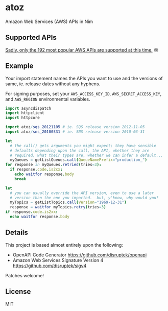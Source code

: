 # atoz
Amazon Web Services (AWS) APIs in Nim

## Supported APIs

[Sadly, only the 192 most popular AWS APIs are supported at this time.](https://github.com/disruptek/atoz/tree/master/src/atoz) :cry:

## Example

Your import statement names the APIs you want to use and the versions of same,
ie. release dates without any hyphens.

For signing purposes, set your `AWS_ACCESS_KEY_ID`, `AWS_SECRET_ACCESS_KEY`, and
`AWS_REGION` environmental variables.

```nim
import asyncdispatch
import httpclient
import httpcore

import atoz/sqs_20121105 # ie. SQS release version 2012-11-05
import atoz/sns_20100331 # ie. SNS release version 2010-03-31

let
  # the call() gets arguments you might expect; they have sensible
  # defaults depending upon the call, the API, whether they are
  # required, what their types are, whether we can infer a default...
  myQueues = getListQueues.call(QueueNamePrefix="production_")
for response in myQueues.retried(tries=3):
  if response.code.is2xx:
    echo waitfor response.body
    break

let
  # you can usually override the API version, even to use a later
  # version than the one you imported.  but, y'know, why would you?
  myTopics = getListTopics.call(Version="1969-12-31")
  response = waitfor myTopics.retry(tries=3)
if response.code.is2xx:
  echo waitfor response.body
```

## Details

This project is based almost entirely upon the following:

- OpenAPI Code Generator https://github.com/disruptek/openapi
- Amazon Web Services Signature Version 4 https://github.com/disruptek/sigv4

Patches welcome!

## License

MIT
